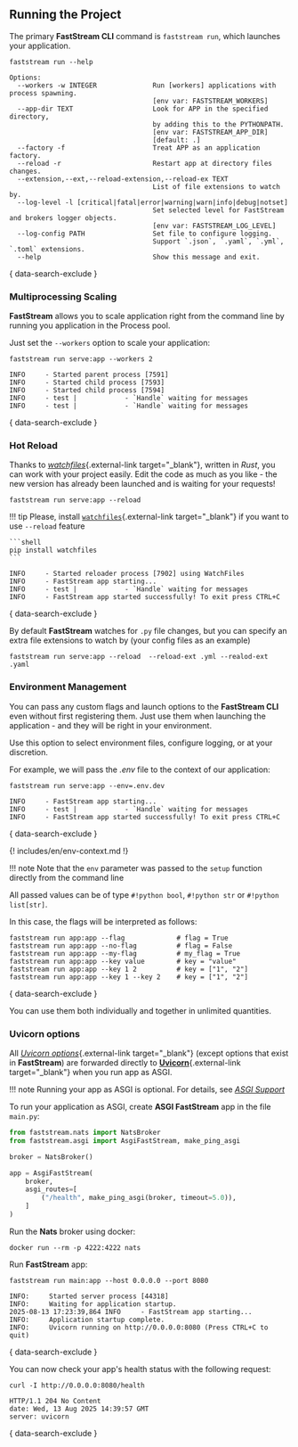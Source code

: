 ## Running the Project

The primary **FastStream CLI** command is `faststream run`, which launches your application.

```shell
faststream run --help
```

```{ .console .no-copy }
Options:
  --workers -w INTEGER              Run [workers] applications with process spawning.
                                    [env var: FASTSTREAM_WORKERS]
  --app-dir TEXT                    Look for APP in the specified directory,
                                    by adding this to the PYTHONPATH.
                                    [env var: FASTSTREAM_APP_DIR]
                                    [default: .]
  --factory -f                      Treat APP as an application factory.
  --reload -r                       Restart app at directory files changes.
  --extension,--ext,--reload-extension,--reload-ex TEXT
                                    List of file extensions to watch by.
  --log-level -l [critical|fatal|error|warning|warn|info|debug|notset]
                                    Set selected level for FastStream and brokers logger objects.
                                    [env var: FASTSTREAM_LOG_LEVEL]
  --log-config PATH                 Set file to configure logging.
                                    Support `.json`, `.yaml`, `.yml`, `.toml` extensions.
  --help                            Show this message and exit.
```
{ data-search-exclude }

### Multiprocessing Scaling

**FastStream** allows you to scale application right from the command line by running you application in the Process pool.

Just set the `--workers` option to scale your application:

```shell
faststream run serve:app --workers 2
```

```{ .console .no-copy }
INFO     - Started parent process [7591]
INFO     - Started child process [7593]
INFO     - Started child process [7594]
INFO     - test |            - `Handle` waiting for messages
INFO     - test |            - `Handle` waiting for messages
```
{ data-search-exclude }

### Hot Reload

Thanks to [*watchfiles*](https://watchfiles.helpmanual.io/){.external-link target="_blank"}, written in *Rust*, you can
work with your project easily. Edit the code as much as you like - the new version has already been launched and is waiting for your requests!

```shell
faststream run serve:app --reload
```

!!! tip
    Please, install [`watchfiles`](https://github.com/samuelcolvin/watchfiles){.external-link target="_blank"} if you want to use `--reload` feature

    ```shell
    pip install watchfiles
    ```


```{ .console .no-copy }
INFO     - Started reloader process [7902] using WatchFiles
INFO     - FastStream app starting...
INFO     - test |            - `Handle` waiting for messages
INFO     - FastStream app started successfully! To exit press CTRL+C
```
{ data-search-exclude }

By default **FastStream** watches for `.py` file changes, but you can specify an extra file extensions to watch by (your config files as an example)

```shell
faststream run serve:app --reload  --reload-ext .yml --realod-ext .yaml
```

### Environment Management

You can pass any custom flags and launch options to the **FastStream CLI** even without first registering them. Just use them when launching the application - and they will be right in your environment.

Use this option to select environment files, configure logging, or at your discretion.

For example, we will pass the *.env* file to the context of our application:

```shell
faststream run serve:app --env=.env.dev
```

```{ .console .no-copy }
INFO     - FastStream app starting...
INFO     - test |            - `Handle` waiting for messages
INFO     - FastStream app started successfully! To exit press CTRL+C
```
{ data-search-exclude }

{! includes/en/env-context.md !}

!!! note
    Note that the `env` parameter was passed to the `setup` function directly from the command line

All passed values can be of type `#!python bool`, `#!python str` or `#!python list[str]`.

In this case, the flags will be interpreted as follows:

```{ .console .no-copy }
faststream run app:app --flag             # flag = True
faststream run app:app --no-flag          # flag = False
faststream run app:app --my-flag          # my_flag = True
faststream run app:app --key value        # key = "value"
faststream run app:app --key 1 2          # key = ["1", "2"]
faststream run app:app --key 1 --key 2    # key = ["1", "2"]
```
{ data-search-exclude }

You can use them both individually and together in unlimited quantities.


### Uvicorn options
All [*Uvicorn options*](https://www.uvicorn.org/#command-line-options){.external-link target="_blank"} (except options that exist in **FastStream**) are forwarded directly to [**Uvicorn**](https://www.uvicorn.org/){.external-link target="_blank"} when you run app as ASGI.

!!! note
    Running your app as ASGI is optional. For details, see [*ASGI Support*](../asgi.md)

To run your application as ASGI, create **ASGI FastStream** app in the file `main.py`:

```python linenums="1"
from faststream.nats import NatsBroker
from faststream.asgi import AsgiFastStream, make_ping_asgi

broker = NatsBroker()

app = AsgiFastStream(
    broker,
    asgi_routes=[
        ("/health", make_ping_asgi(broker, timeout=5.0)),
    ]
)
```

Run the **Nats** broker using docker:

```shell
docker run --rm -p 4222:4222 nats
```

Run **FastStream** app:

```shell
faststream run main:app --host 0.0.0.0 --port 8080
```

```{ .console .no-copy }
INFO:     Started server process [44318]
INFO:     Waiting for application startup.
2025-08-13 17:23:39,864 INFO     - FastStream app starting...
INFO:     Application startup complete.
INFO:     Uvicorn running on http://0.0.0.0:8080 (Press CTRL+C to quit)
```
{ data-search-exclude }

You can now check your app's health status with the following request:

```shell
curl -I http://0.0.0.0:8080/health
```

```{ .console .no-copy }
HTTP/1.1 204 No Content
date: Wed, 13 Aug 2025 14:39:57 GMT
server: uvicorn
```
{ data-search-exclude }
